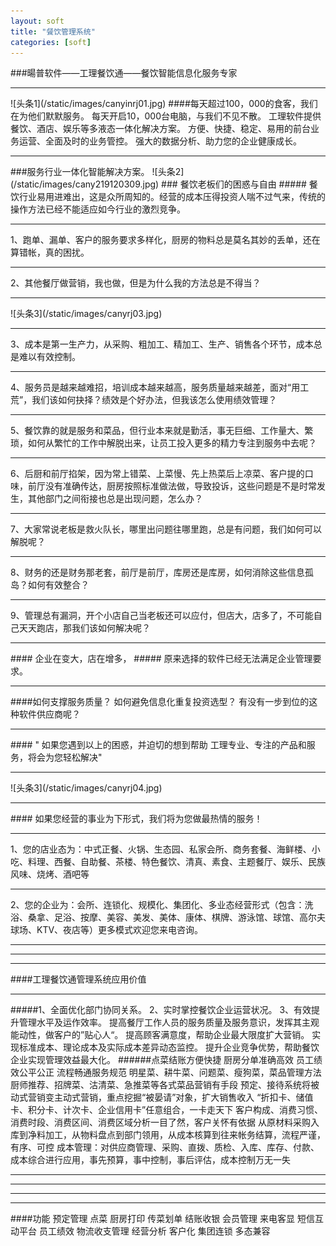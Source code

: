 ```yaml
---
layout: soft
title: "餐饮管理系统"
categories: [soft]
---
```

###暘普软件——工理餐饮通——餐饮智能信息化服务专家
<hr/>
![头条1](/static/images/canyinrj01.jpg)
####每天超过100，000的食客，我们在为他们默默服务。
每天开启10，000台电脑，与我们不见不散。
工理软件提供餐饮、酒店、娱乐等多液态一体化解决方案。
方便、快捷、稳定、易用的前台业务运营、全面及时的业务管控。
强大的数据分析、助力您的企业健康成长。
<hr/>
###服务行业一体化智能解决方案。
![头条2](/static/images/cany219120309.jpg)
###  餐饮老板们的困惑与自由
##### 餐饮行业易用进难出，这是众所周知的。经营的成本压得投资人喘不过气来，传统的操作方法已经不能适应如今行业的激烈竞争。
<hr/>
1、跑单、漏单、客户的服务要求多样化，厨房的物料总是莫名其妙的丢单，还在算错帐，真的困扰。
<hr/>
2、其他餐厅做营销，我也做，但是为什么我的方法总是不得当？
<hr/>
![头条3](/static/images/canyrj03.jpg)
<hr/>
3、成本是第一生产力，从采购、粗加工、精加工、生产、销售各个环节，成本总是难以有效控制。
<hr/>
4、服务员是越来越难招，培训成本越来越高，服务质量越来越差，面对“用工荒”，我们该如何抉择？绩效是个好办法，但我该怎么使用绩效管理？
<hr/>
5、餐饮靠的就是服务和菜品，但行业本来就是勤活，事无巨细、工作量大、繁琐，如何从繁忙的工作中解脱出来，让员工投入更多的精力专注到服务中去呢？
<hr/>
6、后厨和前厅掐架，因为常上错菜、上菜慢、先上热菜后上凉菜、客户提的口味，前厅没有准确传达，厨房按照标准做法做，导致投诉，这些问题是不是时常发生，其他部门之间衔接也总是出现问题，怎么办？
<hr/>
7、大家常说老板是救火队长，哪里出问题往哪里跑，总是有问题，我们如何可以解脱呢？
<hr/>
8、财务的还是财务那老套，前厅是前厅，库房还是库房，如何消除这些信息孤岛？如何有效整合？
<hr/>
9、管理总有漏洞，开个小店自己当老板还可以应付，但店大，店多了，不可能自己天天跑店，那我们该如何解决呢？
<hr/>
#### 企业在变大，店在增多，
##### 原来选择的软件已经无法满足企业管理要求。
<hr/>
####如何支撑服务质量？
如何避免信息化重复投资选型？
有没有一步到位的这种软件供应商呢？
<hr/>
####             " 如果您遇到以上的困惑，并迫切的想到帮助
工理专业、专注的产品和服务，将会为您轻松解决"
<hr/>
![头条3](/static/images/canyrj04.jpg)
<hr/>
#### 如果您经营的事业为下形式，我们将为您做最热情的服务！
<hr/>
1、您的店业态为：中式正餐、火锅、生态园、私家会所、商务套餐、海鲜楼、小吃、料理、西餐、自助餐、茶楼、特色餐饮、清真、素食、主题餐厅、娱乐、民族风味、烧烤、酒吧等
<hr/>
2、您的企业为：会所、连锁化、规模化、集团化、多业态经营形式（包含：洗浴、桑拿、足浴、按摩、美容、美发、美体、康体、棋牌、游泳馆、球馆、高尔夫球场、KTV、夜店等）更多模式欢迎您来电咨询。
<hr/>
<hr/>
<hr/>
####工理餐饮通管理系统应用价值
<hr/>
#####1、全面优化部门协同关系。
2、实时掌控餐饮企业运营状况。
3、有效提升管理水平及运作效率。
提高餐厅工作人员的服务质量及服务意识，发挥其主观能动性，做客户的”贴心人“。
提高顾客满意度，帮助企业最大限度扩大营销。
实现标准成本、理论成本及实际成本差异动态监控。
提升企业竞争优势，帮助餐饮企业实现管理效益最大化。
######点菜结账方便快捷
厨房分单准确高效
员工绩效公平公正
流程畅通服务规范
明星菜、耕牛菜、问题菜、瘦狗菜，菜品管理方法
厨师推荐、招牌菜、沽清菜、急推菜等各式菜品营销有手段
预定、接待系统将被动式营销变主动式营销，重点挖掘“被晏请”对象，扩大销售收入
“折扣卡、储值卡、积分卡、计次卡、企业信用卡”任意组合，一卡走天下
客户构成、消费习惯、消费时段、消费区间、消费区域分析一目了然，客户关怀有依据
从原材料采购入库到净料加工，从物料盘点到部门领用，从成本核算到往来帐务结算，流程严谨，有序、可控
成本管理：对供应商管理、采购、直拨、质检、入库、库存、付款、成本综合进行应用，事先预算，事中控制，事后评估，成本控制万无一失
<hr/>
<hr/>
<hr/>
<hr/>
####功能
预定管理
点菜
厨房打印
传菜划单
结账收银
会员管理
来电客显
短信互动平台
员工绩效
物流收支管理
经营分析
客户化
集团连锁
多态兼容


